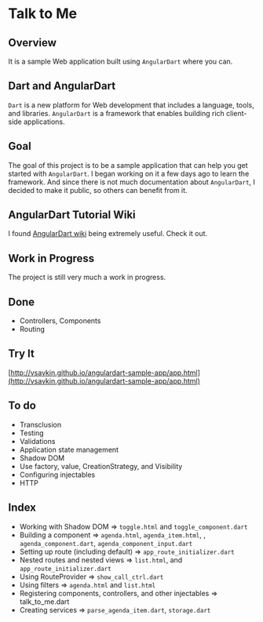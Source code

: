 # Talk to Me

## Overview

It is a sample Web application built using `AngularDart` where you can.

## Dart and AngularDart

`Dart` is a new platform for Web development that includes a language, tools, and libraries. `AngularDart` is a framework that enables building rich client-side applications. 

## Goal

The goal of this project is to be a sample application that can help you get started with `AngularDart`. I began working on it a few days ago to learn the framework. And since there is not much documentation about `AngularDart`, I decided to make it public, so others can benefit from it.
 
## AngularDart Tutorial Wiki

I found [AngularDart wiki](https://github.com/angular/angular.dart.tutorial/wiki) being extremely useful. Check it out.

## Work in Progress

The project is still very much a work in progress.

## Done

* Controllers, Components
* Routing

## Try It

[http://vsavkin.github.io/angulardart-sample-app/app.html](http://vsavkin.github.io/angulardart-sample-app/app.html)

## To do

* Transclusion
* Testing
* Validations
* Application state management
* Shadow DOM
* Use factory, value, CreationStrategy, and Visibility
* Configuring injectables
* HTTP

## Index

* Working with Shadow DOM => `toggle.html` and `toggle_component.dart`
* Building a component => `agenda.html`, `agenda_item.html`, , `agenda_component.dart`, `agenda_component_input.dart`
* Setting up route (including default) => `app_route_initializer.dart`
* Nested routes and nested views => `list.html`, and `app_route_initializer.dart`
* Using RouteProvider => `show_call_ctrl.dart`
* Using filters => `agenda.html` and `list.html`
* Registering components, controllers, and other injectables => talk_to_me.dart
* Creating services => `parse_agenda_item.dart`, `storage.dart`